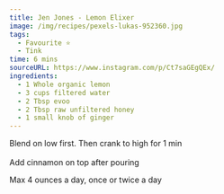 ```yaml
---
title: Jen Jones - Lemon Elixer
image: /img/recipes/pexels-lukas-952360.jpg
tags:
  - Favourite ⭐
  - Tink
time: 6 mins
sourceURL: https://www.instagram.com/p/Ct7saGEgQEx/
ingredients:
  - 1﻿ Whole organic lemon
  - 3﻿ cups filtered water
  - 2﻿ Tbsp evoo
  - 2﻿ Tbsp raw unfiltered honey
  - 1﻿ small knob of ginger
---
```

B﻿lend on low first. Then crank to high for 1 min\
\
A﻿dd cinnamon on top after pouring

M﻿ax 4 ounces a day, once or twice a day